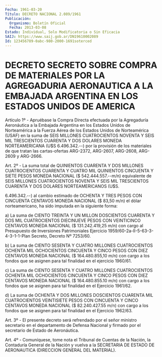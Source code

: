 ```yaml
---
Fecha: 1961-03-20
Título: DECRETO NACIONAL 2.089/1961
Publicación:
  Organismo: Boletín Oficial
  Fecha: 2013-03-08
Estado: Individual, Solo Modificatoria o Sin Eficacia
SAIJ: https://www.saij.gob.ar/DN19610002089
Id: 123456789-0abc-980-2000-1691soterced
---
```

# DECRETO SECRETO SOBRE COMPRA DE MATERIALES POR LA AGREGADURIA AERONAUTICA A LA EMBAJADA ARGENTINA EN LOS ESTADOS UNIDOS DE AMERICA

<a id="1"></a>
Artículo 1º - Apruébase la Compra Directa efectuada por la Agregaduría Aeronáutica a la Embajada Argentina en los Estados Unidos de Norteamérica a la Fuerza Aérea de los Estados Unidos de Norteamérica (USAF) en la suma de SEIS MILLONES CUATROCIENTOS NOVENTA Y SEIS MIL TRESCIENTOS CUARENTA Y DOS DOLARES MONEDA NORTEAMERICANA (U$S 6.496.342.--) por la provisión de los materiales de que tratan las cartas-ofertas ARG-2372, ARG-2607, ARG-2608, ARG-2609 y ARG-2666.

<a id="2"></a>
Art. 2º - La suma total de QUINIENTOS CUARENTA Y DOS MILLONES CUATROCIENTOS CUARENTA Y CUATRO MIL QUINIENTOS CINCUENTA Y SIETE PESOS MONEDA NACIONAL ($ 542.444.557.--m/n) equivalente de SEIS MILLONES CUATROCIENTOS NOVENTA Y SEIS MIL TRESCIENTOS CUARENTA Y DOS DOLARES NORTEAMERICANOS (U$S.

6.496.342.--) al cambio estimado de OCHENTA Y TRES PESOS CON CINCUENTA CENTAVOS MONEDA NACIONAL ($ 83,50 m/n) el dólar norteamericano, ha sido imputada en la siguiente forma:

a) La suma de CIENTO TREINTA Y UN MILLON DOSCIENTOS CUARENTA Y DOS MIL CUATROCIENTOS DIECINUEVE PESOS CON VEINTICINCO CENTAVOS MONEDA NACIONAL ($ 131.242.419,25 m/n) con cargo al Presupuesto de Inversiones Patrimoniales Ejercicio 1959/60-2a-II-5-63-3-4-3-1-1-Plan Secreto, Decreto Nº 7253/60.

b) La suma de CIENTO SESENTA Y CUATRO MILLONES CUATROCIENTOS OCHENTA MIL OCHOCIENTOS CINCUENTA Y CINCO PESOS CON DIEZ CENTAVOS MONEDA NACIONAL ($ 164.480.855,10 m/n) con cargo a los fondos que se asignen para tal finalidad en el ejercicio 1960/61.

c) La suma de CIENTO SESENTA Y CUATRO MILLONES CUATROCIENTOS OCHENTA MIL OCHOCIENTOS CINCUENTA Y CINCO PESOS CON DIEZ CENTAVOS MONEDA NACIONAL ($ 164.480.855.10 m/n) con cargo a los fondos que se asignen para tal finalidad en el Ejercicio 1961/62.

d) La suma de OCHENTA Y DOS MILLONES DOSCIENTOS CUARENTA MIL CUATROCIENTOS VEINTISIETE PESOS CON CINCUENTA Y CINCO CENTAVOS MONEDA NACIONAL ($ 82.240.427.55 m/n) con cargo a los fondos que se asignen para tal finalidad en el Ejercicio 1962/63.

<a id="3"></a>
Art. 3º - El presente decreto será refrendado por el señor ministro secretario en el departamento de Defensa Nacional y firmado por el secretario de Estado de Aeronáutica.

<a id="4"></a>
Art. 4º - Comuníquese, tome nota el Tribunal de Cuentas de la Nación, la Contaduría General de la Nación y vuelva a la SECRETARIA DE ESTADO DE AERONAUTICA (DIRECCION GENERAL DEL MATERIAL).